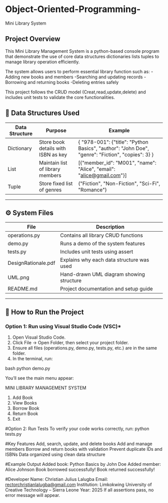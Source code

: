# Object-Oriented-Programming-
Mini Library System 

## Project Overview
This Mini Library Management System is a python-based console program that demonstrate the use of core data structures dictionaries lists tuples to manage library operation efficiently.

The system allows users to perform essential library function such as:
-Adding new books and members
-Searching and updating records
-Borrowing and returning books
-Deleting entries safely

This project follows the CRUD model
(Creat,read,update,delete) and includes unit tests to validate the core functionalities.

## 🧱 Data Structures Used

| Data Structure | Purpose | Example |
|----------------|----------|----------|
| Dictionary | Store book details with ISBN as key | { "978-001": {"title": "Python Basics", "author": "John Doe", "genre": "Fiction", "copies": 3} } |
| List | Maintain list of library members | [{"member_id": "M001", "name": "Alice", "email": "alice@gmail.com"}] |
| Tuple | Store fixed list of genres | ("Fiction", "Non-Fiction", "Sci-Fi", "Romance") |

---

## ⚙ System Files

| File | Description |
|------|--------------|
| operations.py | Contains all library CRUD functions |
| demo.py | Runs a demo of the system features |
| tests.py | Includes unit tests using assert |
| DesignRationale.pdf | Explains why each data structure was used |
| UML.png | Hand-drawn UML diagram showing structure |
| README.md | Project documentation and setup guide |

---

## 🚀 How to Run the Project

### Option 1: Run using Visual Studio Code (VSC)*
1. Open Visual Studio Code.  
2. Click File → Open Folder, then select your project folder.  
3. Ensure all files (operations.py, demo.py, tests.py, etc.) are in the same folder.  
4. In the terminal, run:

bash
python demo.py

You’ll see the main menu appear:

MINI LIBRARY MANAGEMENT SYSTEM 
1. Add Book
2. View Books
3. Borrow Book
4. Return Book
5. Exit


#Option 2: Run Tests
To verify your code works correctly, run:
python tests.py

#Key Features
Add, search, update, and delete books
Add and manage members
Borrow and return books with validation
Prevent duplicate IDs and ISBNs
Data organized using clean data structure

#Example Output
Added book: Python Basics by John Doe
Added member: Alice Johnson
Book borrowed successfully!
Book returned successfully!

#Developer
Name: Christian Julius Lalugba
Email: rectorchristianlalugba@gmail.com
Institution: Limkokwing University of Creative Technology – Sierra Leone
Year: 2025
If all assertions pass, no error message will appear.



